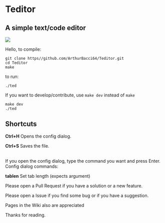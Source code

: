 # Teditor
## A simple text/code editor

<image src="teditor.gif">

Hello, to compile:

```
git clone https//github.com/ArthurBacci64/Teditor.git
cd Teditor
make
```

to run:

```
./ted
```

If you want to develop/contribute, use `make dev` instead of `make`

```
make dev
./ted
```

## Shortcuts
**Ctrl+H** Opens the config dialog.

**Ctrl+S** Saves the file.

<br>
If you open the config dialog, type the command you want
and press Enter.
<br>
Config dialog commands:

**tablen** Set tab length (expects argument)
<br>

Please open a Pull Request if you have a solution or a new feature.

Please open a Issue if you find some bug or if you have a suggestion.

Pages in the Wiki also are appreciated

Thanks for reading.
